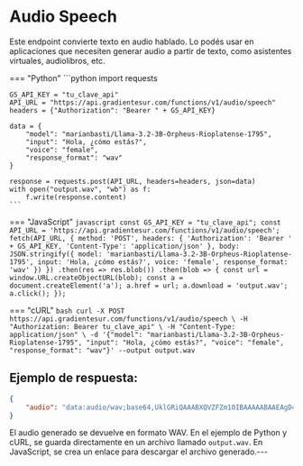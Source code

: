 # Audio Speech

Este endpoint convierte texto en audio hablado. Lo podés usar en aplicaciones que necesiten generar audio a partir de texto, como asistentes virtuales, audiolibros, etc.

=== "Python"
    ```python
    import requests

    GS_API_KEY = "tu_clave_api"
    API_URL = "https://api.gradientesur.com/functions/v1/audio/speech"
    headers = {"Authorization": "Bearer " + GS_API_KEY}

    data = {
        "model": "marianbasti/Llama-3.2-3B-Orpheus-Rioplatense-1795",
        "input": "Hola, ¿cómo estás?",
        "voice": "female",
        "response_format": "wav"
    }

    response = requests.post(API_URL, headers=headers, json=data)
    with open("output.wav", "wb") as f:
        f.write(response.content)
    ```

=== "JavaScript"
    ```javascript
    const GS_API_KEY = "tu_clave_api";
    const API_URL = 'https://api.gradientesur.com/functions/v1/audio/speech';
    fetch(API_URL, {
      method: 'POST',
      headers: {
        'Authorization': 'Bearer ' + GS_API_KEY,
        'Content-Type': 'application/json'
      },
      body: JSON.stringify({
        model: 'marianbasti/Llama-3.2-3B-Orpheus-Rioplatense-1795',
        input: 'Hola, ¿cómo estás?',
        voice: 'female',
        response_format: 'wav'
      })
    })
    .then(res => res.blob())
    .then(blob => {
      const url = window.URL.createObjectURL(blob);
      const a = document.createElement('a');
      a.href = url;
      a.download = 'output.wav';
      a.click();
    });
    ```

=== "cURL"
    ```bash
    curl -X POST https://api.gradientesur.com/functions/v1/audio/speech \
      -H "Authorization: Bearer tu_clave_api" \
      -H "Content-Type: application/json" \
      -d '{"model": "marianbasti/Llama-3.2-3B-Orpheus-Rioplatense-1795", "input": "Hola, ¿cómo estás?", "voice": "female", "response_format": "wav"}' --output output.wav
    ```

## Ejemplo de respuesta:
```json
{
    "audio": "data:audio/wav;base64,UklGRiQAAABXQVZFZm10IBAAAAABAAEAgD4AAAB9AAACABAAZGF0YQ=="
}
```
El audio generado se devuelve en formato WAV. En el ejemplo de Python y cURL, se guarda directamente en un archivo llamado `output.wav`. En JavaScript, se crea un enlace para descargar el archivo generado.---
